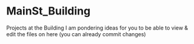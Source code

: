 # MainSt_Building
Projects at the Building
I am pondering ideas for you to be able to view & edit the files on here (you can already commit changes)
